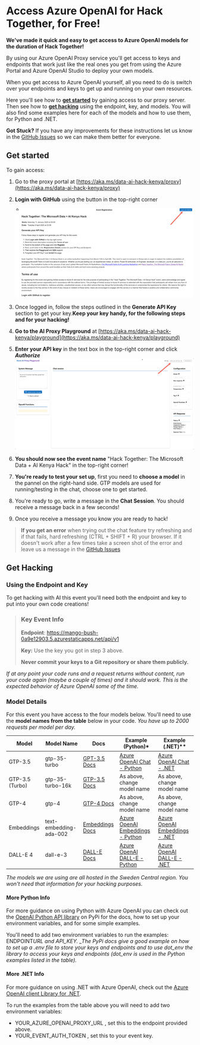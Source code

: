 # Access Azure OpenAI for Hack Together, for Free!

**We've made it quick and easy to get access to Azure OpenAI models for the duration of Hack Together!**

By using our Azure OpenAI Proxy service you'll get access to keys and endpoints that work just like the real ones you get from using the Azure Portal and Azure OpenAI Studio to deploy your own models.

When you get access to Azure OpenAI yourself, all you need to do is switch over your endpoints and keys to get up and running on your own resources.

Here you'll see how to **[get started](#get-started)** by gaining access to our proxy server. Then see how to **[get hacking](#get-hacking)** using the endpoint, key, and models. You will also find some examples here for each of the models and how to use them, for Python and .NET.

**Got Stuck?** If you have any improvements for these instructions let us know in the [GitHub Issues](https://github.com/microsoft/Data-AI-Kenya-Hack/issues/new?template=Blank+issue) so we can make them better for everyone.

## Get started

To gain access:

1. Go to the proxy portal at [https://aka.ms/data-ai-hack-kenya/proxy](https://aka.ms/data-ai-hack-kenya/proxy)

1. **Login with GitHub** using the button in the top-right corner

   ![Screenshot of registration page with arrow pointing to top right corner.](Images/proxy_login.png "Login with GitHub")

1. Once logged in, follow the steps outlined in the **Generate API Key** section to get your key.**Keep your key handy, for the following steps and for your hacking!**

1. **Go to the AI Proxy Playground** at [https://aka.ms/data-ai-hack-kenya/playground](https://aka.ms/data-ai-hack-kenya/playground)

1. **Enter your API key** in the text box in the top-right corner and click **_Authorize_**
   ![Screenshot of proxy playground page with arrow pointing to API text entry field and authorize button.](Images/proxy_authorize.png "Enter your key and click Authorize")

1. **You should now see the event name** "Hack Together: The Microsoft Data + AI Kenya Hack" in the top-right corner!

1. **You're ready to test your set up**, first you need to **choose a model** in the pannel on the right-hand side. GTP models are used for running/testing in the chat, choose one to get started.

1. You're ready to go, write a message in the **Chat Session**. You should receive a message back in a few seconds!

1. Once you receive a message you know you are ready to hack!

>**If you get an error** when trying out the chat feature try refreshing and if that fails, hard refreshing (CTRL + SHIFT + R) your browser. If it doesn't work after a few times take a screen shot of the error and leave us a message in the [GitHub Issues](https://github.com/microsoft/Data-AI-Kenya-Hack/issues/new?template=Blank+issue)

## Get Hacking

### Using the Endpoint and Key

To get hacking with AI this event you'll need both the endpoint and key to put into your own code creations!

> ### Key Event Info
>
> **Endpoint**: https://mango-bush-0a9e12903.5.azurestaticapps.net/api/v1
>
> **Key:** Use the key you got in step 3 above.
>
> **Never commit your keys to a Git repository or share them publicly.**

_If at any point your code runs and a request returns without content, run your code again (maybe a couple of times) and it should work. This is the expected behavior of Azure OpenAI some of the time._

### Model Details

For this event you have access to the four models below. You'll need to use the **model names from the table** below in your code.
_You have up to 2000 requests per model per day._

| Model           | Model Name             | Docs                                                                   | Example (Python)\*                                                                     | Example (.NET)\*\*                                                                   |
| --------------- | ---------------------- | ---------------------------------------------------------------------- | -------------------------------------------------------------------------------------- | ------------------------------------------------------------------------------------ |
| GTP-3.5         | gtp-35-turbo           | [GPT-3.5 Docs](https://aka.ms/fabric-hack24-python-docs-gtp35)         | [Azure OpenAI Chat - Python ](https://aka.ms/fabric-hack24-python-eg-chat)             | [Azure OpenAI Chat - .NET ](https://aka.ms/fabric-hack24-dotnet-eg-chat)             |
| GTP-3.5 (Turbo) | gtp-35-turbo-16k       | [GTP-3.5 Docs](https://aka.ms/fabric-hack24-python-docs-gtp35)         | As above, change model name                                                            | As above, change model name                                                          |
| GTP-4           | gtp-4                  | [GTP-4 Docs](https://aka.ms/fabric-hack24-python-docs-gtp4)            | As above, change model name                                                            | As above, change model name                                                          |
| Embeddings      | text-embedding-ada-002 | [Embeddings Docs](https://aka.ms/fabric-hack24-python-docs-embeddings) | [Azure OpenAI Embeddings - Python ](https://aka.ms/fabric-hack24-python-eg-embeddings) | [Azure OpenAI Embeddings - .NET ](https://aka.ms/fabric-hack24-dotnet-eg-embeddings) |
| DALL-E 4        | dall-e-3               | [DALL-E Docs](https://aka.ms/fabric-hack24-python-docs-dalle)          | [Azure OpenAI DALL-E - Python ](https://aka.ms/fabric-hack24-python-eg-dalle)          | [Azure OpenAI DALL-E - .NET ](https://aka.ms/fabric-hack24-dotnet-eg-dalle)          |

_The models we are using are all hosted in the Sweden Central region. You won't need that information for your hacking purposes._

#### More Python Info

For more guidance on using Python with Azure OpenAI you can check out the [OpenAI Python API library](https://aka.ms/fabric-hack24-python) on PyPi for the docs, how to set up your environment variables, and for some simple examples.

You'll need to add two environment variables to run the examples: ENDPOINT*URL and API_KEY. \_The PyPi docs give a good example on how to set up a .env file to store your keys and endpoints and to use dot_env the library to access your keys and endpoints (dot_env is used in the Python examples listed in the table).*

#### More .NET Info

For more guidance on using .NET with Azure OpenAI, check out the [Azure OpenAI client Library for .NET](https://aka.ms/fabric-hack24-dotnet).

To run the examples from the table above you will need to add two environment variables:

- YOUR_AZURE_OPENAI_PROXY_URL , set this to the endpoint provided above.
- YOUR_EVENT_AUTH_TOKEN , set this to your event key.
